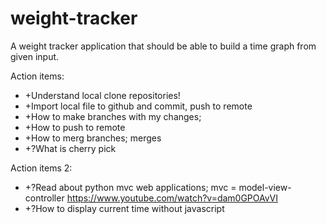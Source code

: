 # weight-tracker
A weight tracker application that should be able to build a time graph from given input.

Action items:
* +Understand local clone repositories!
* +Import local file to github and commit, push to remote
* +How to make branches with my changes; 
* +How to push to remote
* +How to merg branches; merges
* +?What is cherry pick

Action items 2:
* +?Read about python mvc web applications; mvc = model-view-controller
https://www.youtube.com/watch?v=dam0GPOAvVI
* +?How to display current time without javascript